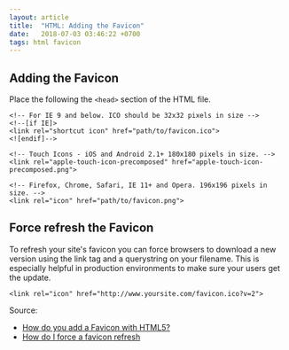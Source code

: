 ```yaml
---
layout: article
title:  "HTML: Adding the Favicon"
date:   2018-07-03 03:46:22 +0700
tags: html favicon
---
```


## Adding the Favicon

Place the following the `<head>` section of the HTML file.

```
<!-- For IE 9 and below. ICO should be 32x32 pixels in size -->
<!--[if IE]>
<link rel="shortcut icon" href="path/to/favicon.ico">
<![endif]-->
```

```
<!-- Touch Icons - iOS and Android 2.1+ 180x180 pixels in size. -->
<link rel="apple-touch-icon-precomposed" href="apple-touch-icon-precomposed.png">
```

```
<!-- Firefox, Chrome, Safari, IE 11+ and Opera. 196x196 pixels in size. -->
<link rel="icon" href="path/to/favicon.png">
```

## Force refresh the Favicon

To refresh your site's favicon you can force browsers to download a new version using the link tag and a querystring on your filename. This is especially helpful in production environments to make sure your users get the update.

```
<link rel="icon" href="http://www.yoursite.com/favicon.ico?v=2">
```

Source:

- [How do you add a Favicon with HTML5?](https://www.quora.com/How-do-you-add-a-Favicon-with-HTML5)
- [How do I force a favicon refresh](https://stackoverflow.com/questions/2208933/how-do-i-force-a-favicon-refresh)
